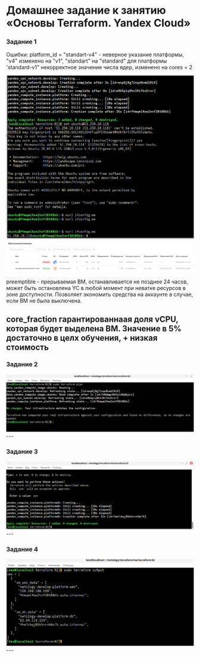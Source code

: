# Домашнее задание к занятию «Основы Terraform. Yandex Cloud»

### Задание 1

Ошибки:
platform_id = "standart-v4" - неверное указание платформы, "v4" изменено на "v1", "standart" на "standard"
для платформы 'standard-v1" некорректное значение числа ядер, изменено на cores = 2

<img src="img/hw-02-t1-05.png">
<img src="img/hw-02-t1-00.png">


preemptible  - прерываемая ВМ, останавливается не позднее 24 часов, может быть остановлена YC в любой момент при неватке ресурсов в зоне доступности. Позволяет экономить средства на аккаунте в случае, если ВМ не была выключена.

core_fraction гарантированнаая доля vCPU, которая будет выделена ВМ. Значение в 5% достаточно в целх обучения, + низкая стоимость
---

### Задание 2

<img src="img/hw-02-t2-00.png">
---

### Задание 3

<img src="img/hw-02-t3-00.png">
---

### Задание 4

<img src="img/hw-02-t4-00.png">
---
